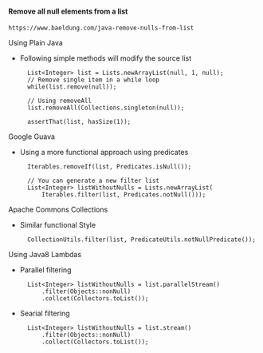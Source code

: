 #### Remove all null elements from a list

    https://www.baeldung.com/java-remove-nulls-from-list

Using Plain Java
- Following simple methods will modify the source list

        List<Integer> list = Lists.newArrayList(null, 1, null);
        // Remove single item in a while loop
        while(list.remove(null));

        // Using removeAll
        list.removeAll(Collections.singleton(null));

        assertThat(list, hasSize(1));

Google Guava
- Using a more functional approach using predicates

        Iterables.removeIf(list, Predicates.isNull());

        // You can generate a new filter list
        List<Integer> listWithoutNulls = Lists.newArrayList(
            Iterables.filter(list, Predicates.notNull()));
        
Apache Commons Collections
- Similar functional Style

        CollectionUtils.filter(list, PredicateUtils.notNullPredicate());

Using Java8 Lambdas
- Parallel filtering

        List<Integer> listWithoutNulls = list.parallelStream()
            .filter(Objects::nonNull)
            .collcet(Collectors.toList());
        
- Searial filtering

        List<Integer> listWithoutNulls = list.stream()
            .filter(Objects::nonNull)
            .collect(Collectors.toList());

